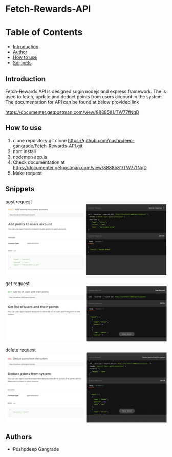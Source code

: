 # Fetch-Rewards-API

# Table of Contents
- [Introduction](#Introduction)
- [Author](#author)
- [How to use](#use)
- [Snippets](#Snippets)

## Introduction
Fetch-Rewards API is designed sugin nodejs and express framework. The is used to fetch, update and deduct points from users account in the system. 
The documentation for API can be found at below provided link

https://documenter.getpostman.com/view/8888581/TW77fNqD

## How to use <a name="use"></a>
1. clone repository 
    git clone https://github.com/pushpdeep-gangrade/Fetch-Rewards-API.git
2. npm install
3. nodemon app.js
4. Check documentation at https://documenter.getpostman.com/view/8888581/TW77fNqD
5. Make request

## Snippets
post request
<img src="https://github.com/pushpdeep-gangrade/Fetch-Rewards-API/blob/main/API%20Snippets/APISnippetPost.PNG">

get request
<img src="https://github.com/pushpdeep-gangrade/Fetch-Rewards-API/blob/main/API%20Snippets/APISnippetGet.PNG">

delete request
<img src="https://github.com/pushpdeep-gangrade/Fetch-Rewards-API/blob/main/API%20Snippets/APISnippetDelete.PNG">


## Authors <a name="authors"></a>
- Pushpdeep Gangrade
